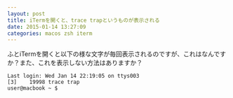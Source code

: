 ```yaml
---
layout: post
title: iTermを開くと、trace trapというものが表示される
date: 2015-01-14 13:27:09
categories: macos zsh iterm
---
```

<p>ふとiTermを開くと以下の様な文字が毎回表示されるのですが、これはなんですか？また、これを表示しない方法はありますか？</p>

<pre><code>Last login: Wed Jan 14 22:19:05 on ttys003
[3]    19998 trace trap
user@macbook ~ $
</code></pre>
